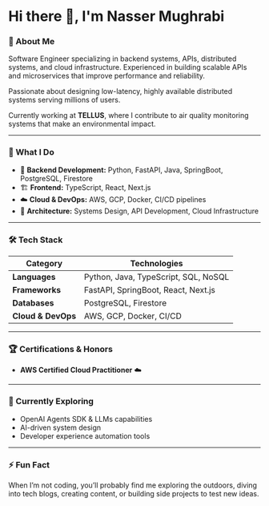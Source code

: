 # Hi there 👋, I'm Nasser Mughrabi

### 🚀 About Me
Software Engineer specializing in backend systems, APIs, distributed systems, and cloud infrastructure.
Experienced in building scalable APIs and microservices that improve performance and reliability.

Passionate about designing low-latency, highly available distributed systems serving millions of users.

Currently working at **TELLUS**, where I contribute to air quality monitoring systems that make an environmental impact.

---

### 🧠 What I Do

- 🔭 **Backend Development:** Python, FastAPI, Java, SpringBoot, PostgreSQL, Firestore
- 🏗️ **Frontend:** TypeScript, React, Next.js
- ☁️ **Cloud & DevOps:** AWS, GCP, Docker, CI/CD pipelines  
- 🧩 **Architecture:** Systems Design, API Development, Cloud Infrastructure  

---

### 🛠️ Tech Stack

| Category | Technologies |
|-----------|---------------|
| **Languages** | Python, Java, TypeScript, SQL, NoSQL |
| **Frameworks** | FastAPI, SpringBoot, React, Next.js |
| **Databases** | PostgreSQL, Firestore |
| **Cloud & DevOps** | AWS, GCP, Docker, CI/CD

---

### 🏆 Certifications & Honors

- **AWS Certified Cloud Practitioner** ☁️  

---

### 🌱 Currently Exploring
- OpenAI Agents SDK & LLMs capabilities
- AI-driven system design
- Developer experience automation tools  

---

### ⚡ Fun Fact
When I’m not coding, you’ll probably find me exploring the outdoors, diving into tech blogs, creating content, or building side projects to test new ideas.
